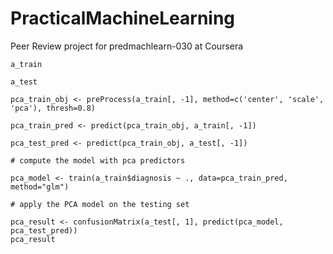# PracticalMachineLearning
Peer Review project for predmachlearn-030 at Coursera

```{R}
a_train

a_test

pca_train_obj <- preProcess(a_train[, -1], method=c('center', 'scale', 'pca'), thresh=0.8)

pca_train_pred <- predict(pca_train_obj, a_train[, -1])

pca_test_pred <- predict(pca_train_obj, a_test[, -1])

# compute the model with pca predictors

pca_model <- train(a_train$diagnosis ~ ., data=pca_train_pred, method="glm")

# apply the PCA model on the testing set

pca_result <- confusionMatrix(a_test[, 1], predict(pca_model, pca_test_pred))
pca_result
```
